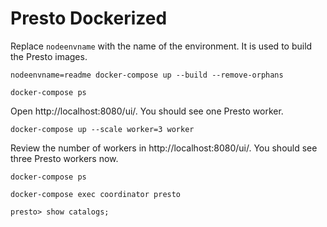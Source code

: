 # Presto Dockerized

Replace `nodeenvname` with the name of the environment. It is used to build the Presto images.

```text
nodeenvname=readme docker-compose up --build --remove-orphans
```

```text
docker-compose ps
```

Open http://localhost:8080/ui/. You should see one Presto worker.

```text
docker-compose up --scale worker=3 worker
```

Review the number of workers in http://localhost:8080/ui/. You should see three Presto workers now.

```text
docker-compose ps
```

```text
docker-compose exec coordinator presto
```

```text
presto> show catalogs;
```
